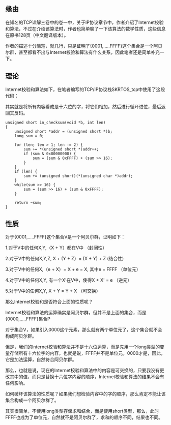 ## 缘由

在知名的TCP详解三卷中的卷一中，关于IP协议章节中，作者介绍了Internet校验和算法，不过在介绍该算法时，作者也简单聊了一下该算法的数学性质，这些信息在原书128页（中文翻译版本）。

作者的描述十分简短，就几行，只是证明了{0001,.....FFFF}这个集合是一个阿贝尔群，甚至都看不出与Internet校验和算法有什么关系，因此笔者还是简单补充一下。



## 理论

Internet校验和算法如下，在笔者编写的TCP/IP协议栈SKRTOS_tcp中使用了这段代码：

其实就是将所有内容看成是十六位的字，将它们相加，然后进行循环进位，最后返回其反码。

```
unsigned short in_checksum(void *b, int len) 
{
    unsigned short *addr = (unsigned short *)b;
    long sum = 0;

    for (len; len > 1; len -= 2) {
        sum += *(unsigned short *)addr++;
        if (sum & 0x80000000) {
            sum = (sum & 0xFFFF) + (sum >> 16);
        }
    }
    if (len) {
        sum += (unsigned short)(*(unsigned char *)addr);
    }
    while(sum >> 16) {
        sum = (sum >> 16) + (sum & 0xFFFF);
    }

    return ~sum;
}
```

## 性质

对于{0001,.....FFFF}这个集合V是一个阿贝尔群，证明如下：

1.对于V中的任何X,Y,（X + Y）都在V中 （封闭性）

2.对于V中的任何X,Y,Z, X + (Y + Z）= (X + Y) + Z     (结合性)

3.对于V中的任何X,（e + X）= X + e = X, 其中e = FFFF （单位元）

4.对于V中的任何X,Y, 有一个X'在V中，使得X + X' = e （逆元）

5.对于V中的任何X,Y, X  + Y = Y + X  （可交换）

那么Internet校验和是否符合上面的性质呢？

Internet校验和算法的运算确实是阿贝尔群，但并不是上面的集合，而是{0000,.....FFFF}集合P

对于集合V，如果引入0000这个元素，那么就有两个单位元了，这个集合就不会构成阿贝尔群。

但是，我们的Internet校验和算法并不是十六位运算，而是先用一个long类型的变量存储所有十六位字的内容，也就是说，FFFF并不是单位元，0000才是，因此，它是加法运算，自然符合阿贝尔群。

那么，也就是说，现在的Internet校验和算法中的内容是可交换的，只要我没有更改其中的值，而只是替换十六位字内容的顺序，Internet校验和算法的结果不会有任何影响。

如何破坏该算法的性质呢？如果我们想检验内容中的字的顺序，那么肯定不能让该集合构成一个阿贝尔群了。

其实很简单，不使用long类型存储求和结合，而是使用short类型，那么，此时FFFF也成为了单位元，自然就不是阿贝尔群了，求和的顺序不同，结果也不同。

